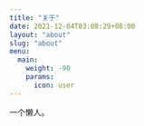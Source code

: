 ```yaml
---
title: "关于"
date: 2021-12-04T03:08:29+08:00
layout: "about"
slug: "about"
menu:
  main:
    weight: -90
    params:
      icon: user
---
```


一个懒人。

